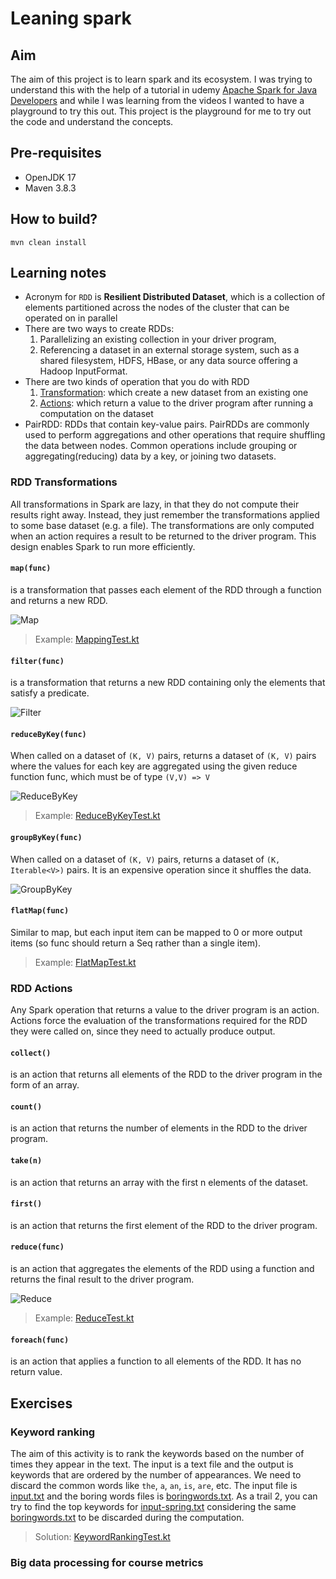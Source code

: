 # Leaning spark

## Aim

The aim of this project is to learn spark and its ecosystem. I was trying to understand this with the help of a tutorial in udemy [Apache Spark for Java Developers](https://www.udemy.com/course/apache-spark-for-java-developers/?couponCode=24T7MT72224) and while I was learning from the videos I wanted to have a playground to try this out. This project is the playground for me to try out the code and understand the concepts.

## Pre-requisites

- OpenJDK 17
- Maven 3.8.3

## How to build?

```shell
mvn clean install
```

## Learning notes

- Acronym for `RDD` is **Resilient Distributed Dataset**, which is a collection of elements partitioned across the nodes of the cluster that can be operated on in parallel
- There are two ways to create RDDs: 
  1. Parallelizing an existing collection in your driver program, 
  2. Referencing a dataset in an external storage system, such as a shared filesystem, HDFS, HBase, or any data source offering a Hadoop InputFormat.
- There are two kinds of operation that you do with RDD
  1. [Transformation](https://spark.apache.org/docs/latest/rdd-programming-guide.html#transformations): which create a new dataset from an existing one
  2. [Actions](https://spark.apache.org/docs/latest/rdd-programming-guide.html#actions): which return a value to the driver program after running a computation on the dataset
- PairRDD: RDDs that contain key-value pairs. PairRDDs are commonly used to perform aggregations and other operations that require shuffling the data between nodes. Common operations include grouping or aggregating(reducing) data by a key, or joining two datasets.

### RDD Transformations

All transformations in Spark are lazy, in that they do not compute their results right away. Instead, they just remember the transformations applied to some base dataset (e.g. a file). The transformations are only computed when an action requires a result to be returned to the driver program. This design enables Spark to run more efficiently.

#### `map(func)`

is a transformation that passes each element of the RDD through a function and returns a new RDD.

![Map](docs/img/map.svg)

> Example: [MappingTest.kt](src/test/kotlin/edu/sample/spark/core/map/MappingTest.kt)

#### `filter(func)`

is a transformation that returns a new RDD containing only the elements that satisfy a predicate.

![Filter](docs/img/filter.svg)

#### `reduceByKey(func)`

When called on a dataset of `(K, V)` pairs, returns a dataset of `(K, V)` pairs where the values for each key are aggregated using the given reduce function func, which must be of type `(V,V) => V`

![ReduceByKey](docs/img/reduceByKey.svg)

> Example: [ReduceByKeyTest.kt](src/test/kotlin/edu/sample/spark/core/reduce/ReduceByKeyTest.kt)

#### `groupByKey(func)`

When called on a dataset of `(K, V)` pairs, returns a dataset of `(K, Iterable<V>)` pairs. It is an expensive operation since it shuffles the data.

![GroupByKey](docs/img/groupByKey.svg)

#### `flatMap(func)`

Similar to map, but each input item can be mapped to 0 or more output items (so func should return a Seq rather than a single item).

> Example: [FlatMapTest.kt](src/test/kotlin/edu/sample/spark/core/map/FlatMapTest.kt)

### RDD Actions

Any Spark operation that returns a value to the driver program is an action. Actions force the evaluation of the transformations required for the RDD they were called on, since they need to actually produce output.

#### `collect()`

is an action that returns all elements of the RDD to the driver program in the form of an array.

#### `count()`

is an action that returns the number of elements in the RDD to the driver program.

#### `take(n)`

is an action that returns an array with the first n elements of the dataset.

#### `first()`

is an action that returns the first element of the RDD to the driver program.

#### `reduce(func)` 

is an action that aggregates the elements of the RDD using a function and returns the final result to the driver program. 

![Reduce](docs/img/reduce.svg)

> Example: [ReduceTest.kt](src/test/kotlin/edu/sample/spark/core/reduce/ReduceTest.kt)

#### `foreach(func)`

is an action that applies a function to all elements of the RDD. It has no return value.


## Exercises

### Keyword ranking

The aim of this activity is to rank the keywords based on the number of times they appear in the text. The input is a text file and the output is keywords that are ordered by the number of appearances. We need to discard the common words like `the`, `a`, `an`, `is`, `are`, etc. The input file is [input.txt](src/main/resources/subtitles/input.txt) and the boring words files is [boringwords.txt](src/main/resources/subtitles/boringwords.txt). As a trail 2, you can try to find the top keywords for [input-spring.txt](src/main/resources/subtitles/input-spring.txt) considering the same [boringwords.txt](src/main/resources/subtitles/boringwords.txt) to be discarded during the computation.

> Solution: [KeywordRankingTest.kt](src/test/kotlin/edu/sample/spark/core/keywordranking/KeywordsRankingTest.kt)

### Big data processing for course metrics

